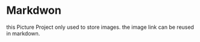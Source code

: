 # Markdwon
this Picture Project only used to store images.
the image link can be reused in markdown.
